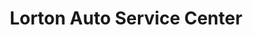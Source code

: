 ---
title: "Lorton Auto Service Center"
url: /lorton/lorton-auto-service-center/
shop: Autowerkstatt
---